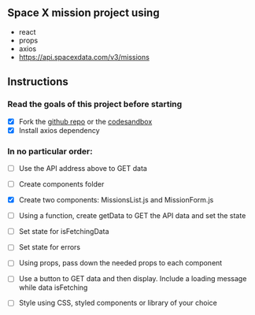 ## Space X mission project using

- react
- props
- axios
- https://api.spacexdata.com/v3/missions

## Instructions

### Read the goals of this project before starting

- [x] Fork the [github repo](https://github.com/mrzacsmith/space-x-mission-data-starter) or the [codesandbox](https://codesandbox.io/s/space-x-mission-data-starter-l7oir)
- [x] Install axios dependency

### In no particular order:

- [ ] Use the API address above to GET data
- [ ] Create components folder

- [x] Create two components: MissionsList.js and MissionForm.js
- [ ] Using a function, create getData to GET the API data and set the state
- [ ] Set state for isFetchingData
- [ ] Set state for errors
- [ ] Using props, pass down the needed props to each component
- [ ] Use a button to GET data and then display. Include a loading message while data isFetching
- [ ] Style using CSS, styled components or library of your choice
